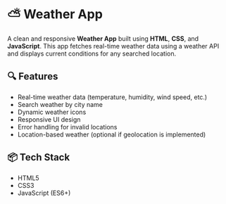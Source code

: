 # ⛅ Weather App

A clean and responsive **Weather App** built using **HTML**, **CSS**, and **JavaScript**. This app fetches real-time weather data using a weather API and displays current conditions for any searched location.

## 🔍 Features

- Real-time weather data (temperature, humidity, wind speed, etc.)
- Search weather by city name
- Dynamic weather icons
- Responsive UI design
- Error handling for invalid locations
- Location-based weather (optional if geolocation is implemented)

## 📦 Tech Stack

- HTML5
- CSS3
- JavaScript (ES6+)
